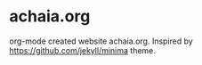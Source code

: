 # achaia.org
org-mode created website achaia.org. Inspired by https://github.com/jekyll/minima theme.
